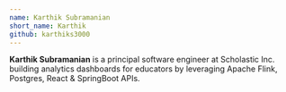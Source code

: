 ```yaml
---
name: Karthik Subramanian
short_name: Karthik
github: karthiks3000
---
```


**Karthik Subramanian** is a principal software engineer at Scholastic Inc. building analytics dashboards for educators by leveraging Apache Flink, Postgres, React & SpringBoot APIs.
